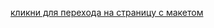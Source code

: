[кликни для перехода на страницу с макетом](https://www.figma.com/file/B5yYMnqppJIFxCTZz6fqbz/Analytics-%E2%80%94-Landing-Page-Design-(Community)-(Copy)?node-id=0%3A1&t=KRGm40yZXZodlIFT-0)